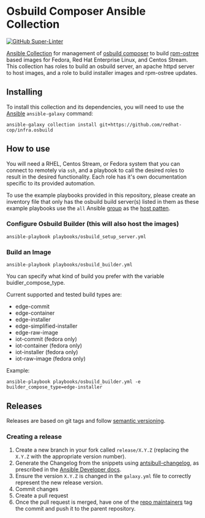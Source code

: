 # Osbuild Composer Ansible Collection

[![GitHub Super-Linter](https://github.com/redhat-cop/infra.osbuild/workflows/Lint%20Code%20Base/badge.svg)](https://github.com/marketplace/actions/super-linter)

[Ansible Collection](https://docs.ansible.com/ansible/latest/user_guide/collections_using.html)
for management of [osbuild composer](https://www.osbuild.org/documentation/#composer) 
to build [rpm-ostree](https://rpm-ostree.readthedocs.io/en/latest/) based images for Fedora,
Red Hat Enterprise Linux, and Centos Stream. This collection has roles to build an osbuild server,
an apache httpd server to host images, and a role to build installer images and rpm-ostree updates.

## Installing

To install this collection and its dependencies, you will need to use the [Ansible](https://github.com/ansible/ansible) `ansible-galaxy` command:

```shell
ansible-galaxy collection install git+https://github.com/redhat-cop/infra.osbuild
```

## How to use

You will need a RHEL, Centos Stream, or Fedora system that you can connect to
remotely via `ssh`, and a playbook to call the desired roles to result in the
desired functionality. Each role has it's own documentation specific to its
provided automation.

To use the example playbooks provided in this repository, please create an
inventory file that only has the osbuild build server(s) listed in them as these
example playbooks use the `all` Ansible [group](https://docs.ansible.com/ansible/latest/inventory_guide/intro_inventory.html#inventory-basics-formats-hosts-and-groups)
as the [host patten](https://docs.ansible.com/ansible/latest/inventory_guide/intro_patterns.html).

### Configure Osbuild Builder (this will also host the images)

```shell
ansible-playbook playbooks/osbuild_setup_server.yml
```

### Build an Image

```shell
ansible-playbook playbooks/osbuild_builder.yml
```
You can specify what kind of build you prefer with the variable buidler_compose_type.

Current supported and tested build types are:

- edge-commit
- edge-container
- edge-installer
- edge-simplified-installer
- edge-raw-image
- iot-commit (fedora only)
- iot-container (fedora only)
- iot-installer (fedora only)
- iot-raw-image (fedora only)

Example:

```shell
ansible-playbook playbooks/osbuild_builder.yml -e builder_compose_type=edge-installer
```


## Releases

Releases are based on git tags and follow [semantic versioning](https://semver.org/).

### Creating a release

1. Create a new branch in your fork called `release/X.Y.Z` (replacing the `X.Y.Z` with the appropriate version number).
2. Generate the Changelog from the snippets using [antsibull-changelog](https://github.com/ansible-community/antsibull-changelog), as prescribed in the [Ansible Developer docs](https://docs.ansible.com/ansible/latest/dev_guide/developing_collections_changelogs.html).
3. Ensure the version `X.Y.Z` is changed in the `galaxy.yml` file to correctly represent the new release version.
4. Commit changes
5. Create a pull request
6. Once the pull request is merged, have one of the [repo maintainers](https://github.com/redhat-cop/infra.osbuild/graphs/contributors) tag the commit and push it to the parent repository.


